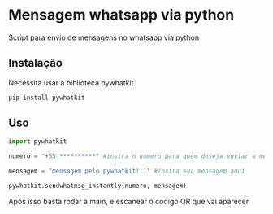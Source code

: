 # Mensagem whatsapp via python

Script para envio de mensagens no whatsapp via python 
## Instalação
Necessita usar a biblioteca pywhatkit.
```bash
pip install pywhatkit
```

## Uso

```python
import pywhatkit

numero = "+55 **********" #insira o numero para quem deseja enviar a mensagem

mensagem = "mensagem pelo pywhatkit!:)" #insira sua mensagem aqui

pywhatkit.sendwhatmsg_instantly(numero, mensagem)
```
Após isso basta rodar a main, e escanear o codigo QR que vai aparecer
